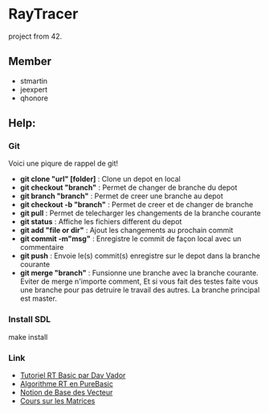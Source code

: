 # RayTracer
project from 42.

## Member
- stmartin
- jeexpert
- qhonore

## Help:
### Git
Voici une piqure de rappel de git!
- **git clone "url" [folder]** : Clone un depot en local
- **git checkout "branch"** : Permet de changer de branche du depot
- **git branch "branch"** : Permet de creer une branche au depot
- **git checkout -b "branch"** : Permet de creer et de changer de branche
- **git pull** : Permet de telecharger les changements de la branche courante
- **git status** : Affiche les fichiers different du depot
- **git add "file or dir"** : Ajout les changements au prochain commit
- **git commit -m"msg"** : Enregistre le commit de façon local avec un commentaire
- **git push** : Envoie le(s) commit(s) enregistre sur le depot dans la branche courante
- **git merge "branch"** : Funsionne une branche avec la branche courante. Eviter de merge n'importe comment, Et si vous fait des testes faite vous une branche pour pas detruire le travail des autres. La branche principal est master.

### Install SDL
make install

### Link
- [Tutoriel RT Basic par Dav Vador](http://dav.vador.raytracing.free.fr/tutorio/tuto1/index.html)
- [Algorithme RT en PureBasic](http://www.purebasic.fr/french/viewtopic.php?t=9424)
- [Notion de Base des Vecteur](https://openclassrooms.com/courses/les-shaders-en-glsl/les-vecteurs-3)
- [Cours sur les Matrices](http://www.lyceedadultes.fr/sitepedagogique/documents/math/mathTermES/geraldine/01_Les_Matrices_cours.pdf)
